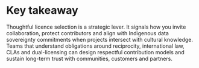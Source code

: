 # Key takeaway

Thoughtful licence selection is a strategic lever. It signals how you invite collaboration, protect contributors and align with Indigenous data sovereignty commitments when projects intersect with cultural knowledge. Teams that understand obligations around reciprocity, international law, CLAs and dual-licensing can design respectful contribution models and sustain long-term trust with communities, customers and partners.
